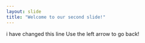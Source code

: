 ```yaml
---
layout: slide
title: "Welcome to our second slide!"
---
```

i have changed this line
Use the left arrow to go back!
